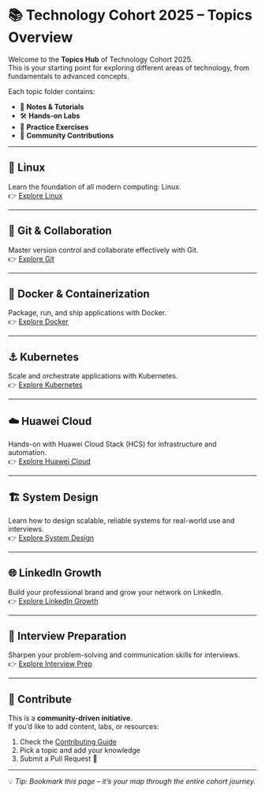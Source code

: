 # 📚 Technology Cohort 2025 – Topics Overview  

Welcome to the **Topics Hub** of Technology Cohort 2025.  
This is your starting point for exploring different areas of technology, from fundamentals to advanced concepts.  

Each topic folder contains:  
- 📖 **Notes & Tutorials**  
- 🛠️ **Hands-on Labs**  
- 🎯 **Practice Exercises**  
- 🤝 **Community Contributions**  

---

## 🐧 Linux  
Learn the foundation of all modern computing: Linux.  
👉 [Explore Linux](./linux/README.md)  

---

## 🔗 Git & Collaboration  
Master version control and collaborate effectively with Git.  
👉 [Explore Git](./git/README.md)  

---

## 🐳 Docker & Containerization  
Package, run, and ship applications with Docker.  
👉 [Explore Docker](./docker/README.md)  

---

## ⚓ Kubernetes  
Scale and orchestrate applications with Kubernetes.  
👉 [Explore Kubernetes](./kubernetes/README.md)  

---

## ☁️ Huawei Cloud  
Hands-on with Huawei Cloud Stack (HCS) for infrastructure and automation.  
👉 [Explore Huawei Cloud](./huawei-cloud/README.md)  

---

## 🏗️ System Design  
Learn how to design scalable, reliable systems for real-world use and interviews.  
👉 [Explore System Design](./system-design/README.md)  

---

## 🌐 LinkedIn Growth  
Build your professional brand and grow your network on LinkedIn.  
👉 [Explore LinkedIn Growth](./linkedin-growth/README.md)  

---

## 🎯 Interview Preparation  
Sharpen your problem-solving and communication skills for interviews.  
👉 [Explore Interview Prep](./interview-prep/README.md)  

---

## 🤝 Contribute  
This is a **community-driven initiative**.  
If you’d like to add content, labs, or resources:  
1. Check the [Contributing Guide](../CONTRIBUTING.md)  
2. Pick a topic and add your knowledge  
3. Submit a Pull Request 🎉  

---

💡 *Tip: Bookmark this page – it’s your map through the entire cohort journey.*  
